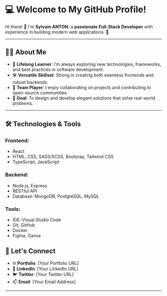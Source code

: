 
# 💻 **Welcome to My GitHub Profile!**

Hi there! 👋 I'm **Sylvain ANTON**, a **passionate Full-Stack Developer** with experience in building modern web applications. 🚀

---

## 🧑‍💻 **About Me**
- 🌱 **Lifelong Learner**: I’m always exploring new technologies, frameworks, and best practices in software development.
- 🛠️ **Versatile Skillset**: Strong in creating both seamless frontends and robust backends.
- 🤝 **Team Player**: I enjoy collaborating on projects and contributing to open-source communities.
- 🎯 **Goal**: To design and develop elegant solutions that solve real-world problems.

---

## 🛠️ **Technologies & Tools**
### **Frontend:**
- React
- HTML, CSS, SASS/SCSS, Bootsrap, Tailwind CSS
- TypeScript, JavaScript

### **Backend:**
- Node.js, Express
- RESTful API
- Database: MongoDB, PostgreSQL, MySQL

### **Tools:**
- IDE: Visual Studio Code
- Git, GitHub
- Docker
- Figma, Canva

## 🔗 **Let's Connect**
- 🌐 **Portfolio**: [Your Portfolio URL]
- 💼 **LinkedIn**: [Your LinkedIn URL]
- 🐦 **Twitter**: [Your Twitter URL]
- 📫 **Email**: [Your Email Address]

---
